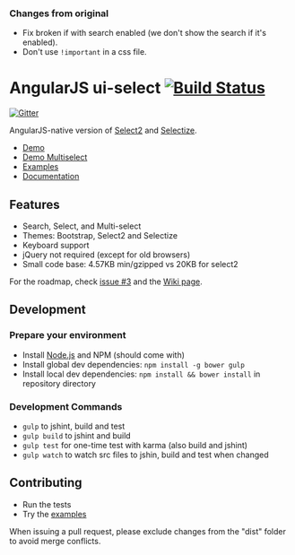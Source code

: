 ### Changes from original
- Fix broken if with search enabled (we don't show the search if it's enabled).
- Don't use `!important` in a css file.

# AngularJS ui-select [![Build Status](https://travis-ci.org/angular-ui/ui-select.svg?branch=master)](https://travis-ci.org/angular-ui/ui-select)

[![Gitter](https://badges.gitter.im/Join%20Chat.svg)](https://gitter.im/angular-ui/ui-select?utm_source=badge&utm_medium=badge&utm_campaign=pr-badge&utm_content=badge)

AngularJS-native version of [Select2](http://ivaynberg.github.io/select2/) and [Selectize](http://brianreavis.github.io/selectize.js/).

- [Demo](http://plnkr.co/edit/a3KlK8dKH3wwiiksDSn2?p=preview)
- [Demo Multiselect](http://plnkr.co/edit/juqoNOt1z1Gb349XabQ2?p=preview)
- [Examples](https://github.com/angular-ui/ui-select/blob/master/examples)
- [Documentation](https://github.com/angular-ui/ui-select/wiki)


## Features

- Search, Select, and Multi-select
- Themes: Bootstrap, Select2 and Selectize
- Keyboard support
- jQuery not required (except for old browsers)
- Small code base: 4.57KB min/gzipped vs 20KB for select2

For the roadmap, check [issue #3](https://github.com/angular-ui/ui-select/issues/3) and the [Wiki page](https://github.com/angular-ui/ui-select/wiki/Roadmap).


## Development

### Prepare your environment
* Install [Node.js](http://nodejs.org/) and NPM (should come with)
* Install global dev dependencies: `npm install -g bower gulp`
* Install local dev dependencies: `npm install && bower install` in repository directory

### Development Commands

* `gulp` to jshint, build and test
* `gulp build` to jshint and build
* `gulp test` for one-time test with karma (also build and jshint)
* `gulp watch` to watch src files to jshin, build and test when changed

## Contributing

- Run the tests
- Try the [examples](https://github.com/angular-ui/ui-select/blob/master/examples)

When issuing a pull request, please exclude changes from the "dist" folder to avoid merge conflicts.
